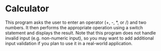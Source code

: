 # Calculator
This program asks the user to enter an operator (+, -, *, or /) and two numbers. It then performs the appropriate operation using a switch statement and displays the result. Note that this program does not handle invalid input (e.g. non-numeric input), so you may want to add additional input validation if you plan to use it in a real-world application.
